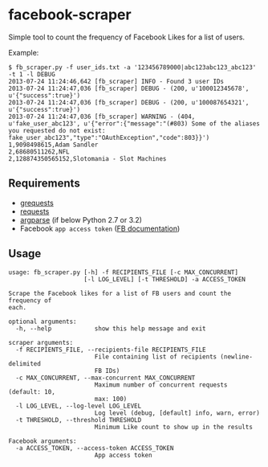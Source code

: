 facebook-scraper
=================

Simple tool to count the frequency of Facebook Likes for a list of users.

Example:
```
$ fb_scraper.py -f user_ids.txt -a '123456789000|abc123abc123_abc123' -t 1 -l DEBUG
2013-07-24 11:24:46,642 [fb_scraper] INFO - Found 3 user IDs
2013-07-24 11:24:47,036 [fb_scraper] DEBUG - (200, u'100012345678', u'{"success":true}')
2013-07-24 11:24:47,036 [fb_scraper] DEBUG - (200, u'100087654321', u'{"success":true}')
2013-07-24 11:24:47,036 [fb_scraper] WARNING - (404, u'fake_user_abc123', u'{"error":{"message":"(#803) Some of the aliases you requested do not exist: fake_user_abc123","type":"OAuthException","code":803}}')
1,9098498615,Adam Sandler
2,68680511262,NFL
2,128874350565152,Slotomania - Slot Machines
```

Requirements
------------

 * [grequests](https://github.com/kennethreitz/grequests)
 * [requests](https://github.com/kennethreitz/requests)
 * [argparse](https://pypi.python.org/pypi/argparse) (if below Python 2.7 or 3.2)
 * Facebook `app access token` ([FB documentation](https://developers.facebook.com/docs/opengraph/howtos/publishing-with-app-token/))

Usage
------------

```
usage: fb_scraper.py [-h] -f RECIPIENTS_FILE [-c MAX_CONCURRENT]
                     [-l LOG_LEVEL] [-t THRESHOLD] -a ACCESS_TOKEN

Scrape the Facebook likes for a list of FB users and count the frequency of
each.

optional arguments:
  -h, --help            show this help message and exit

scraper arguments:
  -f RECIPIENTS_FILE, --recipients-file RECIPIENTS_FILE
                        File containing list of recipients (newline-delimited
                        FB IDs)
  -c MAX_CONCURRENT, --max-concurrent MAX_CONCURRENT
                        Maximum number of concurrent requests (default: 10,
                        max: 100)
  -l LOG_LEVEL, --log-level LOG_LEVEL
                        Log level (debug, [default] info, warn, error)
  -t THRESHOLD, --threshold THRESHOLD
                        Minimum Like count to show up in the results

Facebook arguments:
  -a ACCESS_TOKEN, --access-token ACCESS_TOKEN
                        App access token
```

